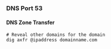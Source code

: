 ### DNS Port 53

#### DNS Zone Transfer
```
# Reveal other domains for the domain
dig axfr @ipaddress domainname.com
```
